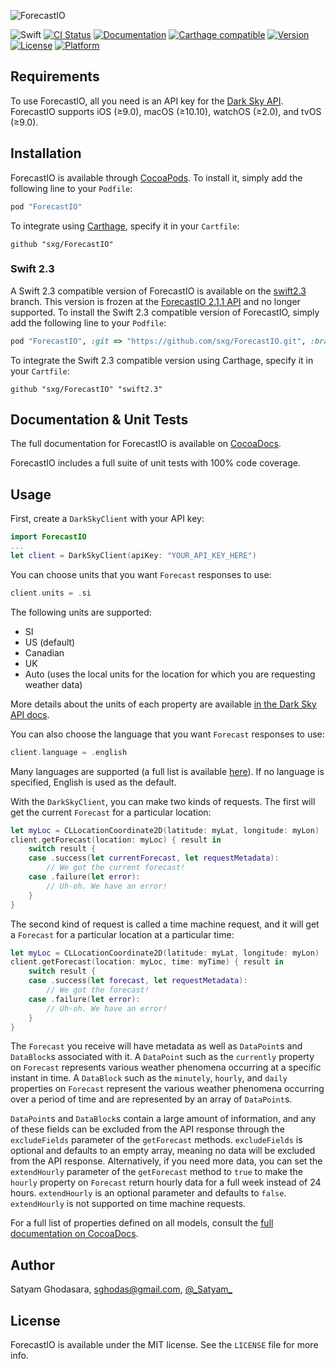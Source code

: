 ![ForecastIO](header.png)

![Swift](https://img.shields.io/badge/Swift-5.0-brightgreen.svg)
[![CI Status](http://img.shields.io/travis/sxg/ForecastIO.svg?style=flat)](https://travis-ci.org/sxg/ForecastIO)
[![Documentation](https://img.shields.io/cocoapods/metrics/doc-percent/ForecastIO.svg)](http://cocoadocs.org/docsets/ForecastIO/)
[![Carthage compatible](https://img.shields.io/badge/Carthage-compatible-4BC51D.svg?style=flat)](https://github.com/Carthage/Carthage)
[![Version](https://img.shields.io/cocoapods/v/ForecastIO.svg?style=flat)](http://cocoapods.org/pods/ForecastIO)
[![License](https://img.shields.io/cocoapods/l/ForecastIO.svg?style=flat)](http://cocoapods.org/pods/ForecastIO)
[![Platform](https://img.shields.io/cocoapods/p/ForecastIO.svg?style=flat)](http://cocoapods.org/pods/ForecastIO)

## Requirements

To use ForecastIO, all you need is an API key for the [Dark Sky API](https://darksky.net/dev/). ForecastIO supports iOS (≥9.0), macOS (≥10.10), watchOS (≥2.0), and tvOS (≥9.0).

## Installation

ForecastIO is available through [CocoaPods](http://cocoapods.org). To install
it, simply add the following line to your `Podfile`:

```ruby
pod "ForecastIO"
```

To integrate using [Carthage](https://github.com/Carthage/Carthage), specify it in your `Cartfile`:

```ogdl
github "sxg/ForecastIO"
```

### Swift 2.3

A Swift 2.3 compatible version of ForecastIO is available on the [swift2.3](https://github.com/sxg/ForecastIO/tree/swift2.3) branch. This version is frozen at the [ForecastIO 2.1.1 API](http://cocoadocs.org/docsets/ForecastIO/2.1.1/) and no longer supported. To install the Swift 2.3 compatible version of ForecastIO, simply add the following line to your `Podfile`:

```ruby
pod "ForecastIO", :git => "https://github.com/sxg/ForecastIO.git", :branch => "swift2.3"
```

To integrate the Swift 2.3 compatible version using Carthage, specify it in your `Cartfile`:

```ogdl
github "sxg/ForecastIO" "swift2.3"
```

## Documentation & Unit Tests

The full documentation for ForecastIO is available on [CocoaDocs](http://cocoadocs.org/docsets/ForecastIO).

ForecastIO includes a full suite of unit tests with 100% code coverage.

## Usage

First, create a `DarkSkyClient` with your API key:

```swift
import ForecastIO
...
let client = DarkSkyClient(apiKey: "YOUR_API_KEY_HERE")
```

You can choose units that you want `Forecast` responses to use:

```swift
client.units = .si
```

The following units are supported:
- SI
- US (default)
- Canadian
- UK
- Auto (uses the local units for the location for which you are requesting weather data)

More details about the units of each property are available [in the Dark Sky API docs](https://darksky.net/dev/docs/forecast).

You can also choose the language that you want `Forecast` responses to use:

```swift
client.language = .english
```

Many languages are supported (a full list is available [here](https://darksky.net/dev/docs/forecast)). If no language is specified, English is used as the default.

With the `DarkSkyClient`, you can make two kinds of requests. The first will get the current `Forecast` for a particular location:

```swift
let myLoc = CLLocationCoordinate2D(latitude: myLat, longitude: myLon)
client.getForecast(location: myLoc) { result in
    switch result {
    case .success(let currentForecast, let requestMetadata):
        // We got the current forecast!
    case .failure(let error):
        // Uh-oh. We have an error!
    }
}
```

The second kind of request is called a time machine request, and it will get a `Forecast` for a particular location at a particular time:

```swift
let myLoc = CLLocationCoordinate2D(latitude: myLat, longitude: myLon)
client.getForecast(location: myLoc, time: myTime) { result in
    switch result {
    case .success(let forecast, let requestMetadata):
        // We got the forecast!
    case .failure(let error):
        // Uh-oh. We have an error!
    }
}
```

The `Forecast` you receive will have metadata as well as `DataPoint`s and `DataBlock`s associated with it. A `DataPoint` such as the `currently` property on `Forecast` represents various weather phenomena occurring at a specific instant in time. A `DataBlock` such as the `minutely`, `hourly`, and `daily` properties on `Forecast` represent the various weather phenomena occurring over a period of time and are represented by an array of `DataPoint`s.

`DataPoint`s and `DataBlock`s contain a large amount of information, and any of these fields can be excluded from the API response through the `excludeFields` parameter of the `getForecast` methods. `excludeFields` is optional and defaults to an empty array, meaning no data will be excluded from the API response. Alternatively, if you need more data, you can set the `extendHourly` parameter of the `getForecast` method to `true` to make the `hourly` property on `Forecast` return hourly data for a full week instead of 24 hours. `extendHourly` is an optional parameter and defaults to `false`. `extendHourly` is not supported on time machine requests.

For a full list of properties defined on all models, consult the [full documentation on CocoaDocs](http://cocoadocs.org/docsets/ForecastIO).

## Author

Satyam Ghodasara, sghodas@gmail.com, [@\_Satyam\_](https://twitter.com/_satyam_)

## License

ForecastIO is available under the MIT license. See the `LICENSE` file for more info.
